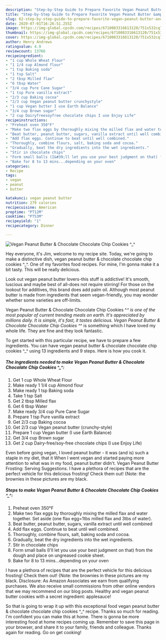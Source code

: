 ```yaml
---
description: "Step-by-Step Guide to Prepare Favorite Vegan Peanut Butter &amp;amp; Chocolate Chocolate Chip Cookies ^_^"
title: "Step-by-Step Guide to Prepare Favorite Vegan Peanut Butter &amp;amp; Chocolate Chocolate Chip Cookies ^_^"
slug: 62-step-by-step-guide-to-prepare-favorite-vegan-peanut-butter-and-amp-chocolate-chocolate-chip-cookies
date: 2020-07-01T16:26:51.255Z
image: https://img-global.cpcdn.com/recipes/6710083316613120/751x532cq70/vegan-peanut-butter-chocolate-chocolate-chip-cookies-_-recipe-main-photo.jpg
thumbnail: https://img-global.cpcdn.com/recipes/6710083316613120/751x532cq70/vegan-peanut-butter-chocolate-chocolate-chip-cookies-_-recipe-main-photo.jpg
cover: https://img-global.cpcdn.com/recipes/6710083316613120/751x532cq70/vegan-peanut-butter-chocolate-chocolate-chip-cookies-_-recipe-main-photo.jpg
author: Henry Andrews
ratingvalue: 4.9
reviewcount: 13766
recipeingredient:
- "1 cup Whole Wheat Flour"
- "1 1/4 cup Almond flour"
- "1 tsp Baking soda"
- "1 tsp Salt"
- "2 tbsp Milled flax"
- "6 tbsp Water"
- "3/4 cup Pure Cane Sugar"
- "1 tsp Pure vanilla extract"
- "2/3 cup Baking cocoa"
- "2/3 cup Vegan peanut butter crunchystyle"
- "1 cup Vegan butter I use Earth Balance"
- "3/4 cup Brown sugar"
- "2 cup Dairyfreesoyfree chocolate chips I use Enjoy Life"
recipeinstructions:
- "Preheat oven 350°F"
- "Make two flax eggs by thoroughly mixing the milled flax and water together. Set aside (one flax egg=1tbs milled flax and 3tbs of water)."
- "Beat butter, peanut butter, sugars, vanilla extract until well combined"
- "Add flax eggs. Continue to beat until well combined."
- "Thoroughly, combine flours, salt, baking soda and cocoa."
- "Gradually, beat the dry ingredients into the wet ingredients."
- "Stir in chocolate chips"
- "Form small balls (I&#39;ll let you use your best judgment on that) from the dough and place on ungreased cookie sheet."
- "Bake for 8 to 13 mins...depending on your oven"
categories:
- Recipe
tags:
- vegan
- peanut
- butter

katakunci: vegan peanut butter 
nutrition: 279 calories
recipecuisine: American
preptime: "PT12M"
cooktime: "PT53M"
recipeyield: "1"
recipecategory: Dinner

---
```



![Vegan Peanut Butter &amp; Chocolate Chocolate Chip Cookies ^_^](https://img-global.cpcdn.com/recipes/6710083316613120/751x532cq70/vegan-peanut-butter-chocolate-chocolate-chip-cookies-_-recipe-main-photo.jpg)

Hey everyone, it's Jim, welcome to my recipe site. Today, we're going to make a distinctive dish, vegan peanut butter &amp; chocolate chocolate chip cookies ^_^. One of my favorites food recipes. For mine, I'm gonna make it a bit tasty. This will be really delicious.

Look out vegan peanut butter lovers-this stuff is addictive! It&#39;s smooth, luscious and maybe best of all-does not require stirring! For those on the lookout for additives, this brand does add palm oil. Although most peanut butter is made from ingredients that seem vegan-friendly, you may wonder whether some varieties are off-limits.

Vegan Peanut Butter &amp; Chocolate Chocolate Chip Cookies ^_^ is one of the most popular of current trending meals on earth. It's appreciated by millions daily. It is simple, it's fast, it tastes delicious. Vegan Peanut Butter &amp; Chocolate Chocolate Chip Cookies ^_^ is something which I have loved my whole life. They are fine and they look fantastic.


To get started with this particular recipe, we have to prepare a few ingredients. You can have vegan peanut butter &amp; chocolate chocolate chip cookies ^_^ using 13 ingredients and 9 steps. Here is how you cook it.

<!--inarticleads1-->

##### The ingredients needed to make Vegan Peanut Butter &amp; Chocolate Chocolate Chip Cookies ^_^:

1. Get 1 cup Whole Wheat Flour
1. Make ready 1 1/4 cup Almond flour
1. Make ready 1 tsp Baking soda
1. Take 1 tsp Salt
1. Get 2 tbsp Milled flax
1. Get 6 tbsp Water
1. Make ready 3/4 cup Pure Cane Sugar
1. Prepare 1 tsp Pure vanilla extract
1. Get 2/3 cup Baking cocoa
1. Get 2/3 cup Vegan peanut butter (crunchy-style)
1. Prepare 1 cup Vegan butter (I use Earth Balance)
1. Get 3/4 cup Brown sugar
1. Get 2 cup Dairy-free/soy-free chocolate chips (I use Enjoy Life)


Even before going vegan, I loved peanut butter - it was (and is) such a staple in my diet, that it When I went vegan and started paying more attention to what was in my food, peanut butter didn&#39;t. Vegan Peanut Butter Frosting: Serving Suggestions. I have a plethora of recipes that are the perfect vehicle for this delicious frosting! Check them out! {Note: the brownies in these pictures are my black. 

<!--inarticleads2-->

##### Steps to make Vegan Peanut Butter &amp; Chocolate Chocolate Chip Cookies ^_^:

1. Preheat oven 350°F
1. Make two flax eggs by thoroughly mixing the milled flax and water together. Set aside (one flax egg=1tbs milled flax and 3tbs of water).
1. Beat butter, peanut butter, sugars, vanilla extract until well combined
1. Add flax eggs. Continue to beat until well combined.
1. Thoroughly, combine flours, salt, baking soda and cocoa.
1. Gradually, beat the dry ingredients into the wet ingredients.
1. Stir in chocolate chips
1. Form small balls (I&#39;ll let you use your best judgment on that) from the dough and place on ungreased cookie sheet.
1. Bake for 8 to 13 mins...depending on your oven


I have a plethora of recipes that are the perfect vehicle for this delicious frosting! Check them out! {Note: the brownies in these pictures are my black. Disclosure: As Amazon Associates we earn from qualifying purchases. We also receive small commissions from other online vendors that we may recommend on our blog posts. Healthy and vegan peanut butter cookies with a secret ingredient: applesauce! 

So that is going to wrap it up with this exceptional food vegan peanut butter &amp; chocolate chocolate chip cookies ^_^ recipe. Thanks so much for reading. I'm confident you can make this at home. There is gonna be more interesting food at home recipes coming up. Remember to save this page in your browser, and share it to your family, friends and colleague. Thanks again for reading. Go on get cooking!
